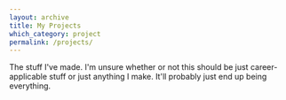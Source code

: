 ```yaml
---
layout: archive
title: My Projects
which_category: project
permalink: /projects/
---
```


The stuff I've made. I'm unsure whether or not this should be just career-applicable stuff or
just anything I make. It'll probably just end up being everything.

<style>
body {
  height: 200px;
  background-image: url('https://cdn.polyhaven.com/asset_img/map_previews/tiled_floor_001/tiled_floor_001_ao_1k.jpg?height=128&width=128');
}
</style>

